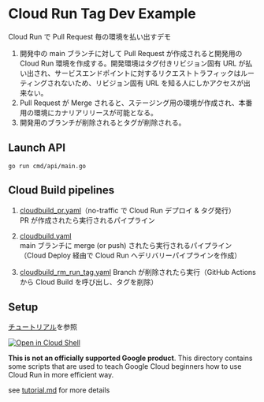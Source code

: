 # Cloud Run Tag Dev Example
Cloud Run で Pull Request 毎の環境を払い出すデモ
1. 開発中の main ブランチに対して Pull Request が作成されると開発用の Cloud Run 環境を作成する。開発環境はタグ付きリビジョン固有 URL が払い出され、サービスエンドポイントに対するリクエストトラフィックはルーティングされないため、リビジョン固有 URL を知る人にしかアクセスが出来ない。
2. Pull Request が Merge されると、ステージング用の環境が作成され、本番用の環境にカナリアリリースが可能となる。
3. 開発用のブランチが削除されるとタグが削除される。

## Launch API
```
go run cmd/api/main.go
```

## Cloud Build pipelines
1. [cloudbuild_pr.yaml](cloudbuild_pr.yaml)（no-traffic で Cloud Run デプロイ & タグ発行）  
PR が作成されたら実行されるパイプライン

2. [cloudbuild.yaml](cloudbuild.yaml)  
main ブランチに merge (or push) されたら実行されるパイプライン（Cloud Deploy 経由で Cloud Run へデリバリーパイプラインを作成）

3. [cloudbuild_rm_run_tag.yaml](cloudbuild_rm_run_tag.yaml)
Branch が削除されたら実行（GitHub Actions から Cloud Build を呼び出し、タグを削除）


## Setup
[チュートリアル](tutorial.md)を参照

[![Open in Cloud Shell](https://gstatic.com/cloudssh/images/open-btn.png)](https://ssh.cloud.google.com/cloudshell/open?cloudshell_git_repo=https://github.com/tpoppok/cloud-run-handson&cloudshell_working_dir=ws2&cloudshell_tutorial=tutorial.md&shellonly=true)

**This is not an officially supported Google product**. This directory contains some scripts that are used to teach Google Cloud beginners how to use Cloud Run in more efficient way.

see [tutorial.md](tutorial.md) for more details
